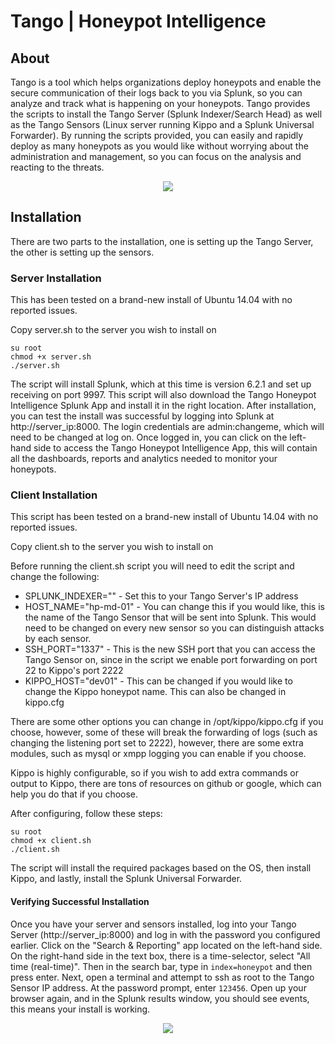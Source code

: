 # Tango | Honeypot Intelligence

## About
Tango is a tool which helps organizations deploy honeypots and enable the secure communication of their logs back to you via Splunk, so you can analyze and track what is happening on your honeypots. Tango provides the scripts to install the Tango Server (Splunk Indexer/Search Head) as well as the Tango Sensors (Linux server running Kippo and a Splunk Universal Forwarder). By running the scripts provided, you can easily and rapidly deploy as many honeypots as you would like without worrying about the administration and management, so you can focus on the analysis and reacting to the threats.

<p align="center">
<img src="http://f.cl.ly/items/2w113m143M2U0x0P0B2Q/Slide1.png"></p>

## Installation
There are two parts to the installation, one is setting up the Tango Server, the other is setting up the sensors. 

### Server Installation
This has been tested on a brand-new install of Ubuntu 14.04 with no reported issues.

Copy server.sh to the server you wish to install on
```
su root
chmod +x server.sh
./server.sh
```
The script will install Splunk, which at this time is version 6.2.1 and set up receiving on port 9997. This script will also download the Tango Honeypot Intelligence Splunk App and install it in the right location. After installation, you can test the install was successful by logging into Splunk at http://server_ip:8000. The login credentials are admin:changeme, which will need to be changed at log on. Once logged in, you can click on the left-hand side to access the Tango Honeypot Intelligence App, this will contain all the dashboards, reports and analytics needed to monitor your honeypots.

### Client Installation
This script has been tested on a brand-new install of Ubuntu 14.04 with no reported issues.

Copy client.sh to the server you wish to install on

Before running the client.sh script you will need to edit the script and change the following:

- SPLUNK_INDEXER="" - Set this to your Tango Server's IP address
- HOST_NAME="hp-md-01" - You can change this if you would like, this is the name of the Tango Sensor that will be sent into Splunk. This would need to be changed on every new sensor so you can distinguish attacks by each sensor.
- SSH_PORT="1337" - This is the new SSH port that you can access the Tango Sensor on, since in the script we enable port forwarding on port 22 to Kippo's port 2222
- KIPPO_HOST="dev01" - This can be changed if you would like to change the Kippo honeypot name. This can also be changed in kippo.cfg

There are some other options you can change in /opt/kippo/kippo.cfg if you choose, however, some of these will break the forwarding of logs (such as changing the listening port set to 2222), however, there are some extra modules, such as mysql or xmpp logging you can enable if you choose.

Kippo is highly configurable, so if you wish to add extra commands or output to Kippo, there are tons of resources on github or google, which can help you do that if you choose.

After configuring, follow these steps:

```
su root
chmod +x client.sh
./client.sh
```

The script will install the required packages based on the OS, then install Kippo, and lastly, install the Splunk Universal Forwarder. 

#### Verifying Successful Installation

Once you have your server and sensors installed, log into your Tango Server (http://server_ip:8000) and log in with the password you configured earlier. Click on the "Search & Reporting" app located on the left-hand side. On the right-hand side in the text box, there is a time-selector, select "All time (real-time)". Then in the search bar, type in ```index=honeypot``` and then press enter. Next, open a terminal and attempt to ssh as root to the Tango Sensor IP address. At the password prompt, enter ```123456```. Open up your browser again, and in the Splunk results window, you should see events, this means your install is working. 

<p align="center">
<img src="http://f.cl.ly/items/1k1w3U0W2N2A2D063a1i/Screen%20Shot%202015-02-04%20at%203.14.14%20PM.png"></p>

